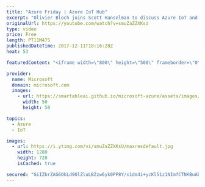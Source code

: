 ```yaml
---
title: "Azure Friday | Azure IoT Hub"
excerpt: "Olivier Bloch joins Scott Hanselman to discuss Azure IoT and how it is more than just about connecting IoT devices and sending telemetry to the Cloud. They also talk about Azure IoT device topics such as twins, provisioning, and lifecycle management.  For more information, see:  Azure IoT Hub - http://aka.ms/azureiotgetstarted"
originalUrl: https://youtube.com/watch?v=smuZaZZXKsU
type: video
price: Free
length: PT11M47S
publishedDateTime: 2017-12-11T18:16:28Z
heat: 53

featuredContent: "<iframe width=\"800\" height=\"500\" frameborder=\"0\" src=\"https://www.youtube.com/embed/smuZaZZXKsU\" allow=\"accelerometer; autoplay; encrypted-media; gyroscope; picture-in-picture\" allowfullscreen></iframe>"

provider:
  name: Microsoft
  domain: microsoft.com
  images:
    - url: https://smartableai.github.io/microsoft-azure/assets/images/organizations/microsoft.com-50x50.jpg
      width: 50
      height: 50

topics:
  - Azure
  - IoT

images:
  - url: https://i.ytimg.com/vi/smuZaZZXKsU/maxresdefault.jpg
    width: 1280
    height: 720
    isCached: true

secured: "GiIZbrZAG6OkLd9OlZluLBZzw6yk0PP8Y/x1dm4i+ycKl51z1NImfCTNKBuAb/KNFCOG0vfbFsaIYtAPOmU8aksjmyR3LkWte4wicSZxRkv/0/NnbPCw6vdFw3DZSea+toMEXH2zX1hvPtIDAbMeP1+fkGs87+QjP3fAx9lM1t+P66N57aK721n6dAC0hTtJcKVy6OQNGDgJmlTfNsRBB76Pu2d7CyyuVKe4IMUaQVMJ4PDrpgu5U5hgJNbF1gFPGO/V/w3UHG7b0rNTyA0xcSpB919IvhSX3vnx/IJXk/3myoID+toafiDt/jp7EIZmZ6WKAbKBMgIabEGSOIJQAxH6YhtefQbL8rWP5DuQmFzbA7tcZE2MYnnOAnuoxpKdfTqYMyR/yi5koSB8UVwWVyM/b3kONmDoY9bMWRF6apM=;fXkKqT4fO33SovE8pgIUIQ=="
---
```


